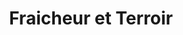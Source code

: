 ---
title: "Fraicheur et Terroir"
url: /challes-les-eaux/fraicheur-et-terroir/
shop: Lebensmittel
---